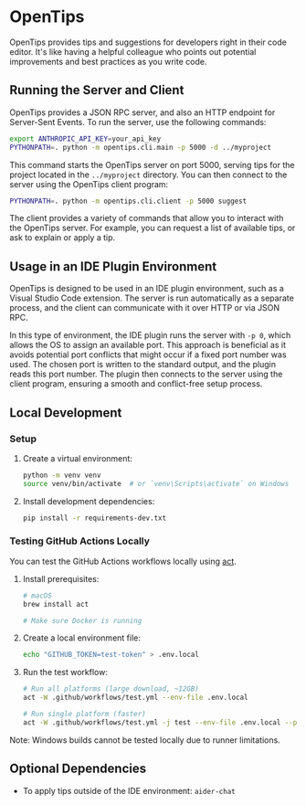 # OpenTips

OpenTips provides tips and suggestions for developers right in their code editor. It's like having a helpful colleague who points out potential improvements and best practices as you write code.

## Running the Server and Client

OpenTips provides a JSON RPC server, and also an HTTP endpoint for Server-Sent Events. To run the server, use the following commands:

```bash
export ANTHROPIC_API_KEY=your_api_key
PYTHONPATH=. python -m opentips.cli.main -p 5000 -d ../myproject
```

This command starts the OpenTips server on port 5000, serving tips for the project located in the `../myproject` directory. You can then connect to the server using the OpenTips client program:

```bash
PYTHONPATH=. python -m opentips.cli.client -p 5000 suggest
```

The client provides a variety of commands that allow you to interact with the OpenTips server. For example, you can request a list of available tips, or ask to explain or apply a tip.

## Usage in an IDE Plugin Environment

OpenTips is designed to be used in an IDE plugin environment, such as a Visual Studio Code extension. The server is run automatically as a separate process, and the client can communicate with it over HTTP or via JSON RPC.

In this type of environment, the IDE plugin runs the server with `-p 0`, which allows the OS to assign an available port. This approach is beneficial as it avoids potential port conflicts that might occur if a fixed port number was used. The chosen port is written to the standard output, and the plugin reads this port number. The plugin then connects to the server using the client program, ensuring a smooth and conflict-free setup process.

## Local Development

### Setup

1. Create a virtual environment:

   ```bash
   python -m venv venv
   source venv/bin/activate  # or `venv\Scripts\activate` on Windows
   ```

2. Install development dependencies:
   ```bash
   pip install -r requirements-dev.txt
   ```

### Testing GitHub Actions Locally

You can test the GitHub Actions workflows locally using [act](https://github.com/nektos/act).

1. Install prerequisites:

   ```bash
   # macOS
   brew install act

   # Make sure Docker is running
   ```

2. Create a local environment file:

   ```bash
   echo "GITHUB_TOKEN=test-token" > .env.local
   ```

3. Run the test workflow:

   ```bash
   # Run all platforms (large download, ~12GB)
   act -W .github/workflows/test.yml --env-file .env.local

   # Run single platform (faster)
   act -W .github/workflows/test.yml -j test --env-file .env.local --platform ubuntu-latest
   ```

Note: Windows builds cannot be tested locally due to runner limitations.

## Optional Dependencies

- To apply tips outside of the IDE environment: `aider-chat`
